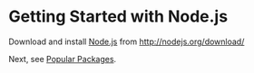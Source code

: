 # Getting Started with Node.js

Download and install [Node.js](http://nodejs.org/) from http://nodejs.org/download/

Next, see [Popular Packages](popular-packages.md).
